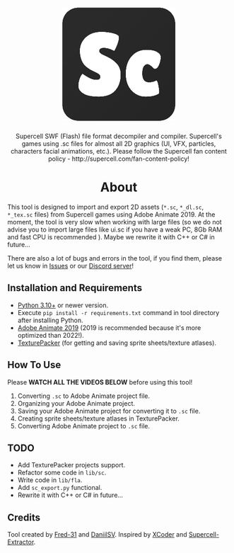 <h1 align="center">
  <img src="resources/Sc_logo_v1_256x.png">
</h1>

<p align="center">
  Supercell SWF (Flash) file format decompiler and compiler. Supercell's games using .sc files for almost all 2D graphics (UI, VFX, particles, characters facial animations, etc.).
 Please follow the Supercell fan content policy - http://supercell.com/fan-content-policy!
</p>

## <h1 align="center"> About  </h1>

This tool is designed to import and export 2D assets (`*.sc`, `*_dl.sc`, `*_tex.sc` files) from Supercell games using Adobe Animate 2019. At the moment, the tool is very slow when working with large files (so we do not advise you to import large files like ui.sc if you have a weak PC, 8Gb RAM and fast CPU is recommended ). Maybe we rewrite it with C++ or C# in future...

There are also a lot of bugs and errors in the tool, if you find them, please let us know in <a href="https://github.com/scwmake/SC/issues">Issues</a> or our <a href="https://discord.gg/spFcna3xFJ">Discord server</a>!

## Installation and Requirements 
- <a href="https://www.python.org/">Python 3.10+</a> or newer version.
- Execute ```pip install -r requirements.txt``` command in tool directory after installing Python.
- <a href="https://www.adobe.com/products/animate.html">Adobe Animate 2019</a> (2019 is recommended because it's more optimized than 2022!).
- <a href="https://www.codeandweb.com/texturepacker">TexturePacker</a> (for getting and saving sprite sheets/texture atlases).

## How To Use

Please **WATCH ALL THE VIDEOS BELOW** before using this tool!

1. Converting `.sc` to Adobe Animate project file.
2. Organizing your Adobe Animate project.
3. Saving your Adobe Animate project for converting it to `.sc` file.
4. Creating sprite sheets/texture atlases in TexturePacker.
5. Converting Adobe Animate project to `.sc` file.

## TODO
- Add TexturePacker projects support.
- Refactor some code in ```lib/sc```.
- Write code in ```lib/fla```.
- Add ```sc_export.py``` functional.
- Rewrite it with C++ or C# in future...

## Credits
Tool created by <a href="https://github.com/Fred-31">Fred-31</a> and <a href="https://github.com/Daniil-SV">DaniilSV</a>. Inspired by <a href="https://github.com/Vorono4ka/XCoder">XCoder</a> and <a href="https://github.com/baraklevy20/Supercell-Extractor">Supercell-Extractor</a>.
